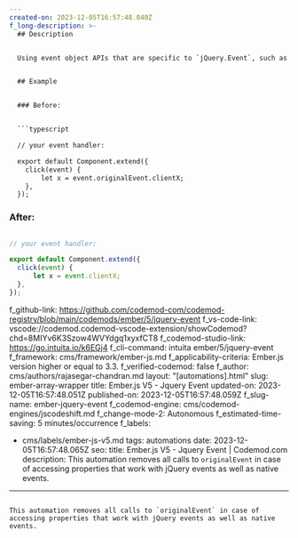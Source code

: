 ```yaml
---
created-on: 2023-12-05T16:57:48.040Z
f_long-description: >-
  ## Description


  Using event object APIs that are specific to `jQuery.Event`, such as `originalEvent`, is deprecated in Ember.js v3.3. This codemod removes all calls to `originalEvent` in case of accessing properties that work with jQuery events as well as native events.


  ## Example


  ### Before:


  ```typescript

  // your event handler:

  export default Component.extend({
  	click(event) {
  		let x = event.originalEvent.clientX;
  	},
  });

  ```


  ### After:


  ```typescript

  // your event handler:

  export default Component.extend({
  	click(event) {
  		let x = event.clientX;
  	},
  });

  ```
f_github-link: https://github.com/codemod-com/codemod-registry/blob/main/codemods/ember/5/jquery-event
f_vs-code-link: vscode://codemod.codemod-vscode-extension/showCodemod?chd=8MIYv6K3Szow4WVYdgq1xyxfCT8
f_codemod-studio-link: https://go.intuita.io/k6EGj4
f_cli-command: intuita ember/5/jquery-event
f_framework: cms/framework/ember-js.md
f_applicability-criteria: Ember.js version higher or equal to 3.3.
f_verified-codemod: false
f_author: cms/authors/rajasegar-chandran.md
layout: "[automations].html"
slug: ember-array-wrapper
title: Ember.js V5 - Jquery Event
updated-on: 2023-12-05T16:57:48.051Z
published-on: 2023-12-05T16:57:48.059Z
f_slug-name: ember-jquery-event
f_codemod-engine: cms/codemod-engines/jscodeshift.md
f_change-mode-2: Autonomous
f_estimated-time-saving: 5 minutes/occurrence
f_labels:
  - cms/labels/ember-js-v5.md
tags: automations
date: 2023-12-05T16:57:48.065Z
seo:
  title: Ember.js V5 - Jquery Event | Codemod.com
  description: This automation removes all calls to `originalEvent` in case of
    accessing properties that work with jQuery events as well as native events.
---
```

This automation removes all calls to `originalEvent` in case of accessing properties that work with jQuery events as well as native events.
